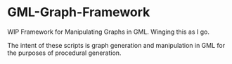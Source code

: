 # GML-Graph-Framework
WIP Framework for Manipulating Graphs in GML. Winging this as I go.

The intent of these scripts is graph generation and manipulation in GML for the purposes of procedural generation.
